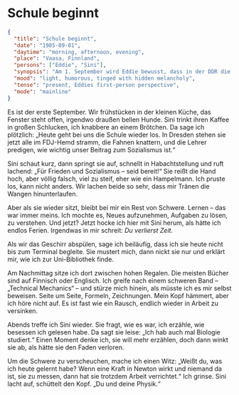 # Schule beginnt

```json
{
  "title": "Schule beginnt",
  "date": "1985-09-01",
  "daytime": "morning, afternoon, evening",
  "place": "Vaasa, Finnland",
  "persons": ["Eddie", "Sini"],
  "synopsis": "Am 1. September wird Eddie bewusst, dass in der DDR die Schule wieder beginnt. Beim Frühstück erzählt sie Sini davon, die den FDJ-Gruß auf komische Weise nachmacht. Eddie lacht, wird aber auch schwermütig, weil sie das Lernen vermisst. Statt Sini zum Terminal zu begleiten, geht sie in die Uni-Bibliothek von Vaasa, liest besessen ein englisches Buch über Technische Mechanik und macht am Abend einen Witz, um die Schwere zu vertreiben. Sini erwähnt beiläufig, dass sie einmal Biologie studiert hat, spricht darüber aber nicht weiter.",
  "mood": "light, humorous, tinged with hidden melancholy",
  "tense": "present, Eddies first-person perspective",
  "mode": "mainline"
}
```

Es ist der erste September. Wir frühstücken in der kleinen Küche, das Fenster steht offen, irgendwo draußen bellen Hunde. Sini trinkt ihren Kaffee in großen Schlucken, ich knabbere an einem Brötchen. Da sage ich plötzlich: „Heute geht bei uns die Schule wieder los. In Dresden stehen sie jetzt alle im FDJ-Hemd stramm, die Fahnen knattern, und die Lehrer predigen, wie wichtig unser Beitrag zum Sozialismus ist.“  

Sini schaut kurz, dann springt sie auf, schnellt in Habachtstellung und ruft lachend: „Für Frieden und Sozialismus – seid bereit!“ Sie reißt die Hand hoch, aber völlig falsch, viel zu steif, eher wie ein Hampelmann. Ich pruste los, kann nicht anders. Wir lachen beide so sehr, dass mir Tränen die Wangen hinunterlaufen.  

Aber als sie wieder sitzt, bleibt bei mir ein Rest von Schwere. Lernen – das war immer meins. Ich mochte es, Neues aufzunehmen, Aufgaben zu lösen, zu verstehen. Und jetzt? Jetzt hocke ich hier mit Sini herum, als hätte ich endlos Ferien. Irgendwas in mir schreit: *Du verlierst Zeit.*  

Als wir das Geschirr abspülen, sage ich beiläufig, dass ich sie heute nicht bis zum Terminal begleite. Sie mustert mich, dann nickt sie nur und erklärt mir, wie ich zur Uni-Bibliothek finde.  

Am Nachmittag sitze ich dort zwischen hohen Regalen. Die meisten Bücher sind auf Finnisch oder Englisch. Ich greife nach einem schweren Band – „Technical Mechanics“ – und stürze mich hinein, als müsste ich es mir selbst beweisen. Seite um Seite, Formeln, Zeichnungen. Mein Kopf hämmert, aber ich höre nicht auf. Es ist fast wie ein Rausch, endlich wieder in Arbeit zu versinken.  

Abends treffe ich Sini wieder. Sie fragt, wie es war, ich erzähle, wie besessen ich gelesen habe. Da sagt sie leise: „Ich hab auch mal Biologie studiert.“ Einen Moment denke ich, sie will mehr erzählen, doch dann winkt sie ab, als hätte sie den Faden verloren.  

Um die Schwere zu verscheuchen, mache ich einen Witz: „Weißt du, was ich heute gelernt habe? Wenn eine Kraft in Newton wirkt und niemand da ist, sie zu messen, dann hat sie trotzdem Arbeit verrichtet.“ Ich grinse. Sini lacht auf, schüttelt den Kopf. „Du und deine Physik.“  

